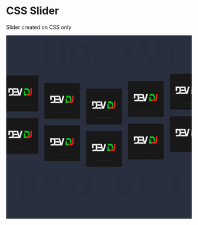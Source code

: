 # CSS Slider
Slider created on CSS only

![Preview](https://raw.githubusercontent.com/DevDJpl/css-slider/master/preview.png)
